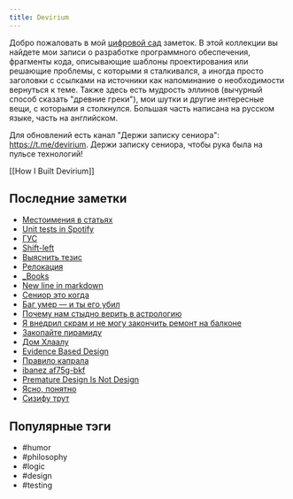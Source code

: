 ```yaml
---
title: Devirium
---
```


Добро пожаловать в мой [цифровой сад](https://maggieappleton.com/garden-history) заметок. В этой коллекции вы найдете мои записи о разработке программного обеспечения, фрагменты кода, описывающие шаблоны проектирования или решающие проблемы, с которыми я сталкивался, а иногда просто заголовки с ссылками на источники как напоминание о необходимости вернуться к теме. Также здесь есть мудрость эллинов (вычурный способ сказать "древние греки"), мои шутки и другие интересные вещи, с которыми я столкнулся. Большая часть написана на русском языке, часть на английском.

Для обновлений есть канал "Держи записку сениора": https://t.me/devirium. Держи записку сениора, чтобы рука была на пульсе технологий!

[[How I Built Devirium]]

## Последние заметки
- [Местоимения в статьях](2025-07/Местоимения-в-статьях.md)
- [Unit tests in Spotify](2025-07/Unit-tests-in-Spotify.md)
- [ГУС](2025-07/ГУС.md)
- [Shift-left](2025-07/Shift-left.md)
- [Выяснить тезис](2025-07/Выяснить-тезис.md)
- [Релокация](2025-07/Релокация.md)
- [_Books](_Books.md)
- [New line in markdown](2024/2024-07/New-line-in-markdown.md)
- [Сениор это когда](2025/2025-05/Сениор-это-когда.md)
- [Баг умер — и ты его убил](2025/2025-06/Баг-умер-—-и-ты-его-убил.md)
- [Почему нам стыдно верить в астрологию](2025-07/Почему-нам-стыдно-верить-в-астрологию.md)
- [Я внедрил скрам и не могу закончить ремонт на балконе](2025-07/Я-внедрил-скрам-и-не-могу-закончить-ремонт-на-балконе.md)
- [Закопайте пирамиду](2025/2025-06/Закопайте-пирамиду.md)
- [Дом Хлаалу](2025-07/Дом-Хлаалу.md)
- [Evidence Based Design](2025/2025-06/Evidence-Based-Design.md)
- [Правило капрала](2025/2025-06/Правило-капрала.md)
- [ibanez af75g-bkf](2025/2025-06/ibanez-af75g-bkf.md)
- [Premature Design Is Not Design](2025/2025-06/Premature-Design-Is-Not-Design.md)
- [Ясно, понятно](2025/2025-06/Ясно,-понятно.md)
- [Сизифу трут](2025/2025-06/Сизифу-трут.md)


## Популярные тэги
- #humor
- #philosophy
- #logic
- #design
- #testing
